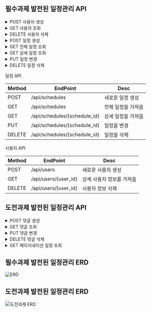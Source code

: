 ## 필수과제 발전된 일정관리 API

<details>
<summary>POST 사용자 생성</summary>
<div markdown="1">       

/api/users
- Request body

| 파라미터     |타입  |필수여부| 설명   |
|----------|------|------|------|
| username |String|O     | 작성자  |
| email    |String|O     | 이메일  |
| password |String|O     | 비밀번호 |
  ```json
  {
    "username": "작성자",
    "email" : "1234@email.com",
    "password" : "password"
 
}
  
  ```
-Example Response

| 파라미터       | 타입     |필수여부| 설명       |
|------------|--------|------|----------|
| user_id    | Long   |O     | 작성자 고유번호 |
| username | String |O     | 작성자      |
| email | String |O     | 이메일      |
| created_At | Date   |O     | 생성 날짜    |
| updated_At | Date |X     | 수정 날짜    |

```json
  {
    "user_id": 1,
    "username": "작성자" ,
    "content": "내용",
    "created_At": "2024-11-12",
    "updated_At": null
    }
```
</div>
</details>

<details>
<summary>GET 사용자 조회</summary>
<div markdown="1">       

/api/users/{user_id}
- Requset
 ```
  api/users/1 
  ```

| 파라미터    | 타입   |필수여부| 설명   |
|---------|------|------|------|
| user_id | Long |O     | 작성자 고유번호  |


-Example Response

| 파라미터       | 타입     |필수여부| 설명       |
|------------|--------|------|----------|
| user_id    | Long   |O     | 작성자 고유번호 |
| username | String |O     | 작성자      |
| email | String |O     | 이메일      |
| created_At | Date |O     | 생성 날짜    |
| updated_At | Date |X     | 수정 날짜    |

```json
  {
    "user_id": 1,
    "username": "작성자" ,
    "content": "내용",
    "created_At": "2024-11-12",
    "updated_At": null
}
```
</div>
</details>


<details>
<summary>DELETE 사용자 삭제</summary>
<div markdown="1">       

/api/users/{user_id}
- Requset
 ```
  api/users/1 
  ```

| 파라미터    | 타입   |필수여부| 설명   |
|---------|------|------|------|
| user_id | Long |O     | 작성자 고유번호  |


- Example response (성공)
```

```
- Example response (실패)

```
{
    "errorCode": 400,
    "message": "이미 삭제 되었거나 등록된 사용자가 아닙니다."
}
```
</div>
</details>




<details>
<summary>POST 일정 생성</summary>
<div markdown="1">       

/api/schedules
- Request body

| 파라미터     | 타입     |필수여부|설명  |
|----------|--------|-----|------|
| user_id  | Long   |O    |작성자 고유번호 |
| title    | String |O    |제목   |
| content  | String |O     |내용   |

  ```json
  {
    "userId": 1,
    "title": "제목",
    "content": "내용"
}
```
- Example Response

|파라미터| 타입     |필수여부|설명  |
|------|--------|------|------|
|schedule_id | Long   |O     |일정 고유번호  |
| user_id  | Long    |O     |작성자 고유번호 |
|title | String |O     |제목   |
|content  | String |O     |내용   |
|created_At| Date |O     |생성 날짜 |
|updated_At| Date |X     |수정 날짜 |

  ```json
  {
    "schedule_id": 1,
    "user_id": 1,
    "title" : "제목",
    "content": "내용",
    "created_At": "2024-11-06",
    "updated_At": null
    }
```
</div>
</details>

<details>
<summary>GET 전체 일정 조회</summary>
<div markdown="1">       

/api/schedules
- Requset

    ```
  api/schedules 
  ```

- Example response

|파라미터| 타입     |필수여부|설명  |
|------|--------|------|------|
|schedule_id | Long   |O     |일정 고유번호  |
| user_id  | Long    |O     |작성자 고유번호 |
|title | String |O     |제목   |
|content  | String |O     |내용   |
|created_At| Date |O     |생성 날짜 |
|updated_At| Date |X     |수정 날짜 |

  ```json
 [ 
  {
      "schedule_id": 1,
      "user_id": 1,
      "title" : "제목",
      "content": "내용",
      "created_At": "2024-11-12",
      "updated_At": null
    },
  {
    "schedule_id": 2,
    "user_id": 2,
    "title" : "제목2",
    "content": "내용2",
    "created_At": "2024-11-12",
    "updated_At": null
  }
]
```
</div>
</details>

<details>
<summary>GET 상세 일정 조회</summary>

<div markdown="1">       

/api/schedules/{schedule_id}
- Requset
 ```
  api/schedules/1 
  ```

 |파라미터| 타입  |필수여부|설명  |
 |------|-----|------|------|
 |schedule_id    | INT |O     |일정 고유번호  |

- Example Response (성공)

|파라미터| 타입     |필수여부|설명  |
|------|--------|------|------|
|schedule_id | Long   |O     |일정 고유번호  |
| user_id  | Long    |O     |작성자 고유번호 |
|title | String |O     |제목   |
|content  | String |O     |내용   |
|created_At| Date |O     |생성 날짜 |
|updated_At| Date |X     |수정 날짜 |

  ```json
  {
    "schedule_id": 1,
    "user_id": 1,
    "title" : "제목",
    "content": "내용",
    "created_At": "2024-11-12",
    "updated_At": null
    }
```

- Example response (실패)

```
{
    "errorCode": 400,
    "message": "올바른 ID값이 아닙니다."
}
```

</div>
</details>

<details>
<summary>PUT 일정 변경</summary>
<div markdown="1">       

/api/schedules/{schedule_id}

- Request
 ```
  api/schedules/1 
  ```

| 파라미터     | 타입     |필수여부|설명  |
|----------|--------|-----|------|
| title    | String |O    |제목   |
| content  | String |O     |내용   |

 ```json
  {
    "title" : "수정제목",
    "content": "수정내용"
}
```
- Example response (성공)

|파라미터| 타입     |필수여부|설명  |
|------|--------|------|------|
|schedule_id | Long   |O     |일정 고유번호  |
| user_id  | Long    |O     |작성자 고유번호 |
|title | String |O     |제목   |
|content  | String |O     |내용   |
|created_At| Date |O     |생성 날짜 |
|updated_At| Date |X     |수정 날짜 |

  ```json
  {
    "schedule_id": 1,
    "user_id": 1,
    "title" : "제목",
    "content": "내용",
    "created_At": "2024-11-12",
    "updated_At": "2024-11-12"
    }
```
</div>
</details>

<details>
<summary>DELETE 일정 삭제</summary>
<div markdown="1">       

/api/schedules/{schedule_id}
- Requset
 ```
  api/schedules/1 
  ```

|파라미터| 타입   |필수여부|설명  |
 |------|------|------|------|
|schedule_id    | Long |O     |일정 고유번호  |

- Example response (성공)
```

```
- Example response (실패)

```
{
    "errorCode": 401,
    "message": "비밀번호가 일치 하지 않습니다."
}
```
</div>
</details>

일정 API

|Method|EndPoint|Desc|
|------|---|---|
|POST|/api/schedules|새로운 일정 생성|
|GET|/api/schedules|전체 일정을 가져옴|
|GET|/api/schedules/{schedule_id}|상세 일정을 가져옴|
|PUT|/api/schedules/{schedule_id}|일정을 변경|
|DELETE|/api/schedules/{schedule_id}|일정을 삭제|

사용자 API

| Method | EndPoint                 | Desc           |
|--------|--------------------------|----------------|
| POST   | /api/users               | 새로운 사용자 생성     |
| GET    | /api/users/{user_id}     | 상세 사용자 정보를 가져옴 |
| DELETE | /api/users/{user_id} | 사용자 정보 삭제      |


## 도전과제 발전된 일정관리 API

<details>
<summary>POST 댓글 생성</summary>
<div markdown="1">       

/api/users
- Request body

| 파라미터      | 타입     |필수여부| 설명        |
|-----------|--------|------|-----------|
| userId    | Long   |O     | 작성자 고유 번호 |
| scheduleId | Long   |O     | 일정 고유 번호  |
| content   | String |O     | 댓글        |
  ```json
  {
    "userId": 1,
    "scheduleId" : 1,
    "content" : "댓글입니다"
 
}
  
  ```
-Example Response

| 파라미터       | 타입     |필수여부| 설명        |
|------------|--------|------|-----------|
| commentId  | Long   |O     | 댓글 고유 번호  |
| userId     | Long   |O     | 작성자 고유 번호 |
| scheduleId | Long   |O     | 일정 고유번호   |
| content    | String |O     | 댓글        |
| created_At | Date   |X     | 등록 날짜     |

```json
  {
    "commentId": 1,
    "userId": 1,
    "scheduleId": 1,
    "content": "댓글입니다",
    "created_At": "2024-11-14"
    }
```
</div>
</details>

<details>
<summary>GET 댓글 조회</summary>
<div markdown="1">       

/api/comments/{comment_id}
- Requset
 ```
  api/comments/1 
  ```

| 파라미터      | 타입   |필수여부| 설명      |
|-----------|------|------|---------|
| commentId | Long |O     | 댓글 고유번호 |


-Example Response

| 파라미터       | 타입     |필수여부| 설명        |
|------------|--------|------|-----------|
| commentId  | Long   |O     | 댓글 고유 번호  |
| userId     | Long   |O     | 작성자 고유 번호 |
| scheduleId | Long   |O     | 일정 고유번호   |
| content    | String |O     | 댓글        |
| created_At | Date   |X     | 등록 날짜     |
| updated_At | Date |X     | 수정 날짜    |

```json
  {
    "commentId": 1,
    "userId": 1,
    "scheduleId": 1,
    "content": "댓글입니다",
    "created_At": "2024-11-14",
    "updated_At": null
    }
```
</div>
</details>

<details>
<summary>PUT 댓글 변경</summary>
<div markdown="1">       

/api/comments/{comment_id}

- Request
 ```
  api/comments/1 
  ```

| 파라미터     | 타입     |필수여부| 설명      |
|----------|--------|-----|---------|
| content   | String |O     | 댓글      |

 ```json
  {
    "content" : "수정 댓글"
}
```
- Example response (성공)

| 파라미터       | 타입     |필수여부| 설명        |
|------------|--------|------|-----------|
| commentId  | Long   |O     | 댓글 고유 번호  |
| userId     | Long   |O     | 작성자 고유 번호 |
| scheduleId | Long   |O     | 일정 고유번호   |
| content    | String |O     | 댓글        |
| created_At | Date   |X     | 등록 날짜     |
| updated_At | Date |X     | 수정 날짜    |

```json
  {
  "commentId": 1,
  "userId": 1,
  "scheduleId": 1,
  "content": "수정 댓글",
  "created_At": "2024-11-14",
  "updated_At": "2024-11-14"
}
```
</div>
</details>

<details>
<summary>DELETE 댓글 삭제</summary>
<div markdown="1">       

/api/comments/{comment_id}
- Requset
 ```
  api/comments/1 
  ```

| 파라미터      | 타입   |필수여부|설명  |
 |-----------|------|------|------|
| commentId | Long |O     |일정 고유번호  |

- Example response (성공)
```

```
- Example response (실패)

```
{
    "errorCode": 400,
    "message": "댓글이 삭제되지 않았습니다."
}
```
</div>
</details>

<details>
<summary>GET 페이지네이션 일정 조회</summary>
<div markdown="1">       

/api/schedules
- Requset

    ```
  api/schedules/page?page=페이지 번호 & pagesize=한 페이지당크기
  ```
  
|파라미터| 타입   |필수여부| 설명       |
|------|------|------|----------|
|page | INT  |O     | 페이지 번호   |
| pagesize  | INT |O     | 한 페이지당크기 |

- Example response

| 파라미터         | 타입     | 필수여부 | 설명     |
|--------------|--------|------|--------|
| title        | Long   | O    | 제목     |
| username     | String | O    | 작성자 이름 |
| content      | String | O    | 내용     |
| commentCount | INT    | O    | 댓글 수   |
| created_At   | Date   | O    | 생성 날짜  |
| updated_At   | Date   | O    | 수정 날짜  |

  ```json
 [ 
  {
      "title": "제목",
      "username": "이름",
      "content" : "내용",
      "commentCount": 12,
      "created_At": "2024-11-12",
      "updated_At": "2024-11-13"
    },
  {
    "title": "제목",
    "username": "이름",
    "content" : "내용",
    "commentCount": 12,
    "created_At": "2024-11-12",
    "updated_At": "2024-11-12"
  }
]
```
</div>
</details>



## 필수과제 발전된 일정관리 ERD

![ERD](https://github.com/user-attachments/assets/b32d9989-e838-4bf3-bcf6-d50feb03e967)


## 도전과제 발전된 일정관리 ERD
![도전과제 ERD](https://github.com/user-attachments/assets/dd5d372a-e72e-4369-8445-b92c0f7a506c)

